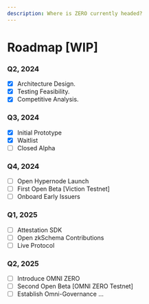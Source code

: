 ```yaml
---
description: Where is ZERO currently headed?
---
```


# Roadmap \[WIP]

### Q2, 2024

* [x] Architecture Design.
* [x] Testing Feasibility.
* [x] Competitive Analysis.

### Q3, 2024

* [x] Initial Prototype
* [x] Waitlist
* [ ] Closed Alpha

### Q4, 2024

* [ ] Open Hypernode Launch
* [ ] First Open Beta \[Viction Testnet]
* [ ] Onboard Early Issuers

### Q1, 2025

* [ ] Attestation SDK
* [ ] Open zkSchema Contributions
* [ ] Live Protocol

### Q2, 2025

* [ ] Introduce OMNI ZERO
* [ ] Second Open Beta \[OMNI ZERO Testnet]
* [ ] Establish Omni-Governance ...

